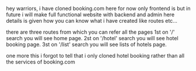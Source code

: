hey warriors,
i have cloned booking.com here 
for now only frontend is but in future i will make full functional website with backend and admin
here details is given how you can know what i have created like routes etc...

there are three routes from which you can refer all the pages 
1st on '/' search you will see home page. 
2st on '/hotel' search you will see hotel booking page.
3st on '/list' search you will see lists of hotels page. 

one more this i forgot to tell that i only cloned hotel booking rather than all the services of booking.com
